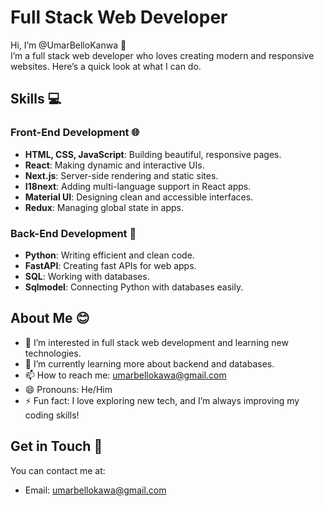 
# Full Stack Web Developer

Hi, I’m @UmarBelloKanwa 👋  
I’m a full stack web developer who loves creating modern and responsive websites. Here’s a quick look at what I can do.

## Skills 💻

### Front-End Development 🌐
- **HTML, CSS, JavaScript**: Building beautiful, responsive pages.
- **React**: Making dynamic and interactive UIs.
- **Next.js**: Server-side rendering and static sites.
- **I18next**: Adding multi-language support in React apps.
- **Material UI**: Designing clean and accessible interfaces.
- **Redux**: Managing global state in apps.

### Back-End Development 🔧
- **Python**: Writing efficient and clean code.
- **FastAPI**: Creating fast APIs for web apps.
- **SQL**: Working with databases.
- **Sqlmodel**: Connecting Python with databases easily.

## About Me 😊
- 👀 I’m interested in full stack web development and learning new technologies.
- 🌱 I’m currently learning more about backend and databases.
- 📫 How to reach me: [umarbellokawa@gmail.com](mailto:umarbellokawa@gmail.com)
- 😄 Pronouns: He/Him
- ⚡ Fun fact: I love exploring new tech, and I’m always improving my coding skills!

## Get in Touch 📲
You can contact me at:
- Email: [umarbellokawa@gmail.com](mailto:umarbellokawa@gmail.com)
